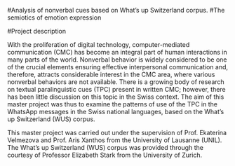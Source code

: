 #Analysis of nonverbal cues based on What’s up Switzerland corpus. 
#The semiotics of emotion expression 

#Project description

With the proliferation of digital technology, computer-mediated communication (CMC) has become an integral part of human interactions in many parts of the world. Nonverbal behavior is widely considered to be one of the crucial elements ensuring effective interpersonal communication and, therefore, attracts considerable interest in the CMC area, where various nonverbal behaviors are not available. There is a growing body of research on textual paralinguistic cues (TPC) present in written CMC; however, there has been little discussion on this topic in the Swiss context. The aim of this master project was thus to examine the patterns of use of the TPC in the WhatsApp messages in the Swiss national languages, based on the What’s up Switzerland (WUS) corpus. 

This master project was carried out under the supervision of Prof. Ekaterina Velmezova and Prof. Aris Xanthos from the University of Lausanne (UNIL).
The What’s up Switzerland (WUS) corpus was provided through the courtesy of Professor Elizabeth Stark from the University of Zurich. 

